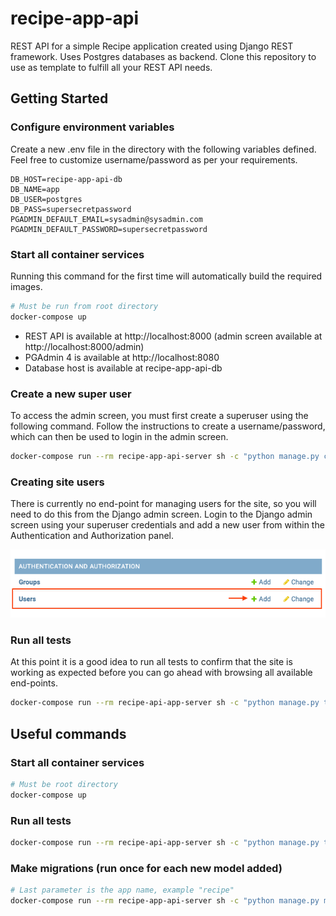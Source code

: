 # recipe-app-api
REST API for a simple Recipe application created using Django REST framework. Uses Postgres databases as backend. Clone this repository to use as template to fulfill all your REST API needs. 

## Getting Started

### Configure environment variables
Create a new .env file in the directory with the following variables defined. Feel free to customize username/password as per your requirements.

```
DB_HOST=recipe-app-api-db
DB_NAME=app
DB_USER=postgres
DB_PASS=supersecretpassword
PGADMIN_DEFAULT_EMAIL=sysadmin@sysadmin.com
PGADMIN_DEFAULT_PASSWORD=supersecretpassword
```

### Start all container services
Running this command for the first time will automatically build the required images.

```sh
# Must be run from root directory
docker-compose up
```

- REST API is available at http://localhost:8000 (admin screen available at http://localhost:8000/admin)
- PGAdmin 4 is available at http://localhost:8080
- Database host is available at recipe-app-api-db

### Create a new super user
To access the admin screen, you must first create a superuser using the following command. Follow the instructions to create a username/password, which can then be used to login in the admin screen.

```sh
docker-compose run --rm recipe-app-api-server sh -c "python manage.py createsuperuser"
```

### Creating site users
There is currently no end-point for managing users for the site, so you will need to do this from the Django admin screen. Login to the Django admin screen using your superuser credentials and add a new user from within the Authentication and Authorization panel.

![Create site user](/images/CreateSiteUser.png)

### Run all tests
At this point it is a good idea to run all tests to confirm that the site is working as expected before you can go ahead with browsing all available end-points. 

```sh
docker-compose run --rm recipe-api-app-server sh -c "python manage.py test && flake8"
```

## Useful commands

### Start all container services

```sh
# Must be root directory
docker-compose up
```

### Run all tests

```sh
docker-compose run --rm recipe-api-app-server sh -c "python manage.py test && flake8"
```

### Make migrations (run once for each new model added)

```sh
# Last parameter is the app name, example "recipe"
docker-compose run --rm recipe-app-api-server sh -c "python manage.py makemigrations recipe"
```